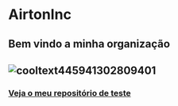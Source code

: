 # AirtonInc

## Bem vindo a minha organização

![cooltext445941302809401](https://github.com/AirtonInc/.github/assets/42126588/7d0576ab-a2c9-4602-9443-ad937decf24f)
---

### [Veja o meu repositório de teste](https://github.com/AirtonInc/Teste)
